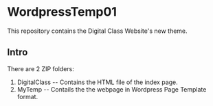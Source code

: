 # WordpressTemp01
This repository contains the Digital Class Website's new theme.

## Intro
There are 2 ZIP folders:
1. DigitalClass -- Contains the HTML file of the index page.
2. MyTemp -- Contails the the webpage in Wordpress Page Template format.
